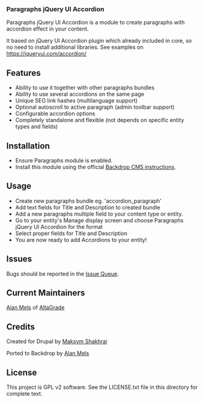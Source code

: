 ### Paragraphs jQuery UI Accordion

Paragraphs jQuery UI Accordion is a module to create paragraphs with accordion effect in your content.

It based on jQuery UI Accordion plugin which already included in core, so no need to install additional libraries. See examples on https://jqueryui.com/accordion/

## Features

* Ability to use it together with other paragraphs bundles
* Ability to use several accordions on the same page
* Unique SEO link hashes (multilanguage support)
* Optional autoscroll to active paragraph (admin toolbar support)
* Configurable accordion options
* Completely standalone and flexible (not depends on specific entity types and fields)

## Installation

* Ensure Paragraphs module is enabled.
* Install this module using the official [Backdrop CMS instructions](https://backdropcms.org/user-guide/modules).


## Usage

* Create new paragraphs bundle eg. 'accordion_paragraph'
* Add text fields for Title and Description to created bundle
* Add a new paragraphs multiple field to your content type or entity.
* Go to your entity's Manage display screen and choose Paragraphs jQuery UI Accordion for the format
* Select proper fields for Title and Description
* You are now ready to add Accordions to your entity!

## Issues

Bugs should be reported in the [Issue Queue](https://github.com/backdrop-contrib/paragraphs_jquery_ui_accordion/issues).

## Current Maintainers

[Alan Mels](https://github.com/alanmels) of [AltaGrade](https://www.altagrade.com)

Credits
-------
Created for Drupal by [Maksym Shakhrai](https://github.com/maxdev)

Ported to Backdrop by [Alan Mels](https://github.com/alanmels)

## License

This project is GPL v2 software. See the LICENSE.txt file in this directory for
complete text.
